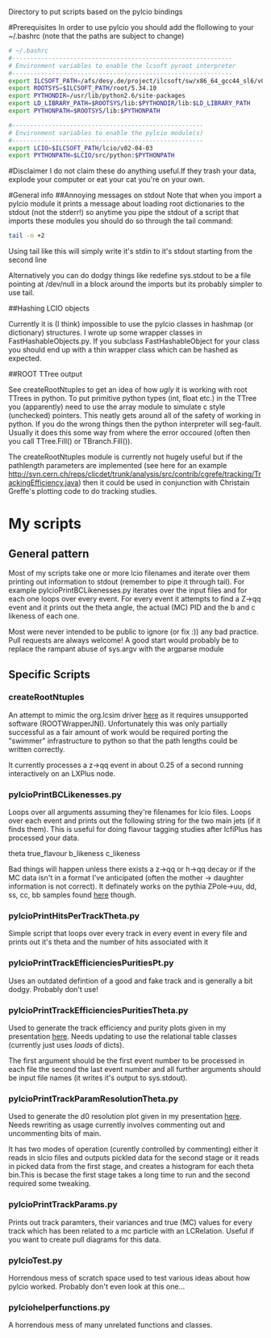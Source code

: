 Directory to put scripts based on the pylcio bindings

#Prerequisites
In order to use pylcio you should add the flollowing to your ~/.bashrc (note that the paths are subject to change)

```bash
# ~/.bashrc 
#-------------------------------------------------------------
# Environment variables to enable the lcsoft pyroot interpreter
#-------------------------------------------------------------
export ILCSOFT_PATH=/afs/desy.de/project/ilcsoft/sw/x86_64_gcc44_sl6/v01-17-05
export ROOTSYS=$ILCSOFT_PATH/root/5.34.10
export PYTHONDIR=/usr/lib/python2.6/site-packages
export LD_LIBRARY_PATH=$ROOTSYS/lib:$PYTHONDIR/lib:$LD_LIBRARY_PATH
export PYTHONPATH=$ROOTSYS/lib:$PYTHONPATH

#-----------------------------------------------------
# Environment variables to enable the pylcio module(s)
#-----------------------------------------------------
export LCIO=$ILCSOFT_PATH/lcio/v02-04-03
export PYTHONPATH=$LCIO/src/python:$PYTHONPATH
```

#Disclaimer
I do not claim these do anything useful.If they trash your data, explode your computer or eat your cat you're on your own.

#General info
##Annoying messages on stdout
Note that when you import a  pylcio module it prints a message about loading root dictionaries to the stdout (not the stderr!) so anytime you pipe the stdout of a script that imports these modules you should do so through the tail command:

```bash
tail -n +2
```

Using tail like this will simply write it's stdin to it's stdout starting from the second line

Alternatively you can do dodgy things like redefine sys.stdout to be a file pointing at /dev/null in a block around the imports but its probably simpler to use tail.

##Hashing LCIO objects

Currently it is (I think) impossible to use the pylcio classes in hashmap (or dictionary) structures. I wrote up some wrapper classes in FastHashableObjects.py. If you subclass FastHashableObject for your class you should end up with a thin wrapper class which can be hashed as expected.

##ROOT TTree output

See createRootNtuples to get an idea of how *ugly* it is working with root TTrees in python. To put primitive python types (int, float etc.) in the TTree you (apparently) need to use the array module to simulate c style (unchecked) pointers. This neatly gets around all of the safety of working in python. If you do the wrong things then the python interpreter will seg-fault. Usually it does this some way from where the error occoured (often then you call TTree.Fill() or TBranch.Fill()). 

The createRootNtuples module is currently not hugely useful but if the pathlength parameters are implemented (see here for an example http://svn.cern.ch/reps/clicdet/trunk/analysis/src/contrib/cgrefe/tracking/TrackingEfficiency.java) then it could be used in conjunction with Christain Greffe's plotting code to do tracking studies.  

# My scripts
## General pattern
Most of my scripts take one or more lcio filenames and iterate over them printing out information to stdout (remember to pipe it through tail). For example pylcioPrintBCLikenesses.py iterates over the input files and for each one loops over every event. For every event it attempts to find a Z->qq event and it prints out the theta angle, the actual (MC) PID and the b and c likeness of each one.

Most were never intended to be public to ignore (or fix :)) any bad practice. Pull requests are always welcome! A good start would probably be to replace the rampant abuse of sys.argv with the argparse module

## Specific Scripts

### createRootNtuples

An attempt to mimic the org.lcsim driver [here](https://svnweb.cern.ch/cern/wsvn/clicdet/trunk/analysis/src/contrib/cgrefe/tracking/TrackingEfficiency.java) as it requires unsupported software (ROOTWrapperJNI). Unfortunately this was only partially successful as a fair amount of work would be required porting the "swimmer" infrastructure to python so that the path lengths could be written correctly.

It currently processes a z->qq event in about 0.25 of a second running interactively on an LXPlus node.

### pylcioPrintBCLikenesses.py

Loops over all arguments assuming they're filenames for lcio files. Loops over each event and prints out the following string for the two main jets (if it finds them). This is useful for doing flavour tagging studies after lcfiPlus has processed your data.

theta true_flavour b_likeness c_likeness

Bad things will happen unless there exists a z->qq or h->qq decay or if the MC data isn't in a format I've anticipated (often the mother -> daughter information is not correct). It definately works on the pythia ZPole->uu, dd, ss, cc, bb samples found [here](ftp://ftp-lcd.slac.stanford.edu/lcd/ILC/ZPole/stdhep/pythia/) though.

### pylcioPrintHitsPerTrackTheta.py

Simple script that loops over every track in every event in every file and prints out it's theta and the number of hits associated with it

### pylcioPrintTrackEfficienciesPuritiesPt.py

Uses an outdated defintion of a good and fake track and is generally a bit dodgy. Probably don't use!

### pylcioPrintTrackEfficienciesPuritiesTheta.py

Used to generate the track efficiency and purity plots given in my presentation [here](https://agenda.linearcollider.org/conferenceDisplay.py?confId=6516). Needs updating to use the relational table classes (currently just uses *loads* of dicts).

The first argument should be the first event number to be processed in each file the second the last event number and all further arguments should be input file names (it writes it's output to sys.stdout).

### pylcioPrintTrackParamResolutionTheta.py

Used to generate the d0 resolution plot given in my presentation [here](https://agenda.linearcollider.org/conferenceDisplay.py?confId=6516). Needs rewriting as usage currently involves commenting out and uncommenting bits of main.

It has two modes of operation (curently controlled by commenting) either it reads in slcio files and outputs pickled data for the second stage or it reads in picked data from the first stage, and creates a histogram for each theta bin.This is becase the first stage takes a long time to run and the second required some tweaking.

### pylcioPrintTrackParams.py

Prints out track paramters, their variances and true (MC) values for every track which has been related to a mc particle with an LCRelation. Useful if you want to create pull diagrams for this data.

### pylcioTest.py

Horrendous mess of scratch space used to test various ideas about how pylcio worked. Probably don't even look at this one...

### pylciohelperfunctions.py

A horrendous mess of many unrelated functions and classes. 
